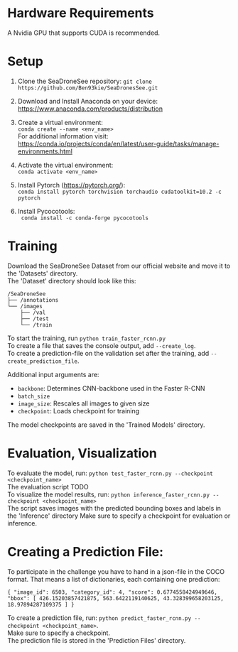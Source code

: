 # Hardware Requirements

A Nvidia GPU that supports CUDA is recommended. 

# Setup

1. Clone the SeaDroneSee repository:
    ```git clone https://github.com/Ben93kie/SeaDronesSee.git```

2. Download and Install Anaconda on your device: <br>
https://www.anaconda.com/products/distribution <br> 

3. Create a virtual environment: <br>
    ```conda create --name <env_name>``` <br>
    For additional information visit: <br>
	https://conda.io/projects/conda/en/latest/user-guide/tasks/manage-environments.html

5. Activate the virtual environment: <br>
    ```conda activate <env_name>``` <br>

6. Install Pytorch (https://pytorch.org/): <br>
    ```conda install pytorch torchvision torchaudio cudatoolkit=10.2 -c pytorch``` <br>

7. Install Pycocotools: <br>
    ``` conda install -c conda-forge pycocotools``` <br>

# Training 

Download the SeaDroneSee Dataset from our official website and move it to the 'Datasets' directory. <br>
The 'Dataset' directory should look like this: 
```
/SeaDroneSee
├── /annotations
└── /images
	├── /val
	├── /test
	└── /train
```

To start the training, run ```python train_faster_rcnn.py``` <br>
To create a file that saves the console output, add ```--create_log```. <br>
To create a prediction-file on the validation set after the training, add ```--create_prediction_file```. <br>

Additional input arguments are:
- ```backbone```: Determines CNN-backbone used in the Faster R-CNN
- ```batch_size```
- ```image_size```: Rescales all images to given size
- ```checkpoint```: Loads checkpoint for training

The model checkpoints are saved in the 'Trained Models' directory.
 
# Evaluation, Visualization

To evaluate the model, run: ```python test_faster_rcnn.py --checkpoint <checkpoint_name>```  <br>
The evaluation script TODO <br>
To visualize the model results, run: ```python inference_faster_rcnn.py --checkpoint <checkpoint_name>``` <br>
The script saves images with the predicted bounding boxes and labels in the 'Inference' directory
Make sure to specify a checkpoint for evaluation or inference. <br>

# Creating a Prediction File:

To participate in the challenge you have to hand in a json-file in the COCO format. That means a list of dictionaries, each containing one prediction: <br>
```
{ "image_id": 6503, "category_id": 4, "score": 0.6774558424949646, 
"bbox": [ 426.15203857421875, 563.6422119140625, 43.328399658203125, 18.97894287109375 ] }
```
To create a prediction file, run: ```python predict_faster_rcnn.py --checkpoint <checkpoint_name>```. <br>
Make sure to specify a checkpoint. <br>
The prediction file is stored in the 'Prediction Files' directory. <br>
